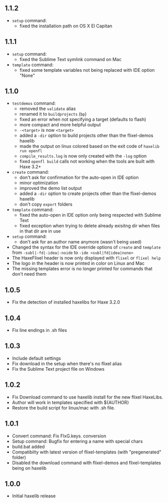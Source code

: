 1.1.2
------------------------------
* `setup` command:
	* fixed the installation path on OS X El Capitan

1.1.1
------------------------------
* `setup` command:
	* fixed the Sublime Text symlink command on Mac
* `template` command:
	* fixed some template variables not being replaced with IDE option "None" 

1.1.0
------------------------------
* `testdemos` command:
	* removed the `validate` alias 
	* renamed it to `buildprojects` (`bp`)
	* fixed an error when not specifying a target (defaults to flash)
	* more compact and more helpful output
	* `-<target>` is now `<target>`
	* added a `-dir` option to build projects other than the flixel-demos haxelib
	* made the output on linux colored based on the exit code of `haxelib run openfl`
	* `compile_results.log` is now only created with the `-log` option
	* fixed `openfl build` calls not working when the tools are built with Haxe 3.2+
* `create` command:
	* don't ask for confirmation for the auto-open in IDE option 
	* minor optimization 
	* improved the demo list output
	* added a `-dir` option to create projects other than the flixel-demos haxelib
	* don't copy `export` folders
* `template` command:
	* fixed the auto-open in IDE option only being respected with Sublime Text
	* fixed exception when trying to delete already exisitng dir when files in that dir are in use
* `setup` command:
	* don't ask for an author name anymore (wasn't being used) 
* Changed the syntax for the IDE override options of `create` and `template` from `-subl|-fd|-idea|-noide` to `-ide <subl|fd|idea|none>`
* The HaxeFlixel header is now only displayed with `flixel` or `flixel help`
* The logo in the header is now printed in color on Linux and Mac
* The missing templates error is no longer printed for commands that don't need them

1.0.5
------------------------------
* Fix the detection of installed haxelibs for Haxe 3.2.0

1.0.4
------------------------------
* Fix line endings in .sh files

1.0.3
------------------------------
* Include default settings
* Fix download in the setup when there's no flixel alias
* Fix the Sublime Text project file on Windows

1.0.2
------------------------------
* Fix Download command to use haxelib install for the new flixel HaxeLibs.
* Author will work in templates specified with ${AUTHOR}
* Restore the build script for linux/mac with .sh file.

1.0.1
------------------------------
* Convert command: Fix FlxG.keys. conversion
* Setup command: Bugfix for entering a name with special chars
* build.bat added
* Compatibilty with latest version of flixel-templates (with "pregenerated" folder)
* Disabled the download command with flixel-demos and flixel-templates being on haxelib

1.0.0
------------------------------
* Initial haxelib release
